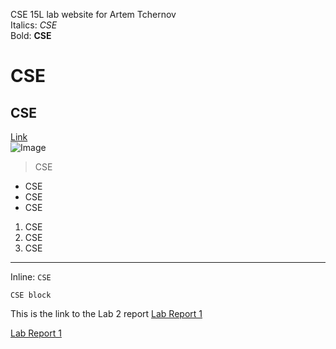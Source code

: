 CSE 15L lab website for Artem Tchernov <br>
Italics: *CSE*  
Bold: **CSE**  
# CSE  
## CSE  
[Link](https://atch19.github.io/cse15l-lab-reports/index.html)   
![Image](https://students.ucsd.edu/_images/landing-pages/my-tritonlink-banner.PNG)   
> CSE  <br>

* CSE
* CSE
* CSE <br>  

1. CSE
2. CSE
3. CSE  

***
Inline: `CSE`
```
CSE block
```
This is the link to the Lab 2 report
[Lab Report 1](https://atch19.github.io/cse15l-lab-reports/lab-report-1-week-2.html)

[Lab Report 1](lab-report-1-week-2.md)